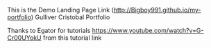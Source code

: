 This is the Demo Landing Page Link
(http://Bigboy991.github.io/my-portfolio)
Gulliver Cristobal Portfolio


Thanks to Egator for tutorials 
https://www.youtube.com/watch?v=G-Cr00UYokU
from this tutorial link


